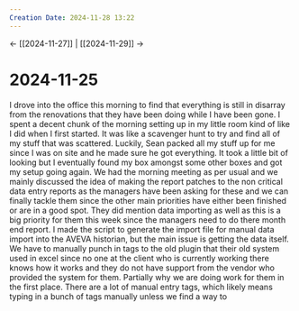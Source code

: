 ```yaml
---
Creation Date: 2024-11-28 13:22
---
```


<- [[2024-11-27]] | [[2024-11-29]]  ->

# 2024-11-25
I drove into the office this morning to find that everything is still in disarray from the renovations that they have been doing while I have been gone. I spent a decent chunk of the morning setting up in my little room kind of like I did when I first started. It was like a scavenger hunt to try and find all of my stuff that was scattered. Luckily, Sean packed all my stuff up for me since I was on site and he made sure he got everything. It took a little bit of looking but I eventually found my box amongst some other boxes and got my setup going again. We had the morning meeting as per usual and we mainly discussed the idea of making the report patches to the non critical data entry reports as the managers have been asking for these and we can finally tackle them since the other main priorities have either been finished or are in a good spot. They did mention data importing as well as this is a big priority for them this week since the managers need to do there month end report. I made the script to generate the import file for manual data import into the AVEVA historian, but the main issue is getting the data itself. We have to manually punch in tags to the old plugin that their old system used in excel since no one at the client who is currently working there knows how it works and they do not have support from the vendor who provided the system for them. Partially why we are doing work for them in the first place. There are a lot of manual entry tags, which likely means typing in a bunch of tags manually unless we find a way to 